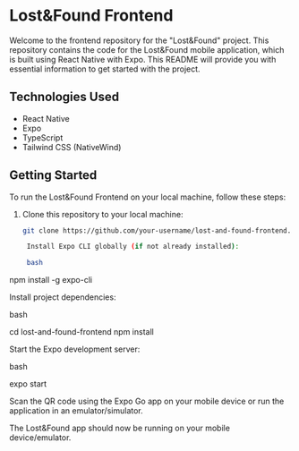 # Lost&Found Frontend

Welcome to the frontend repository for the "Lost&Found" project. This repository contains the code for the Lost&Found mobile application, which is built using React Native with Expo. This README will provide you with essential information to get started with the project.

## Technologies Used

- React Native
- Expo
- TypeScript
- Tailwind CSS (NativeWind)

## Getting Started

To run the Lost&Found Frontend on your local machine, follow these steps:

1. Clone this repository to your local machine:

   ```bash
   git clone https://github.com/your-username/lost-and-found-frontend.git

    Install Expo CLI globally (if not already installed):

    bash

npm install -g expo-cli

Install project dependencies:

bash

cd lost-and-found-frontend
npm install

Start the Expo development server:

bash

expo start

Scan the QR code using the Expo Go app on your mobile device or run the application in an emulator/simulator.

The Lost&Found app should now be running on your mobile device/emulator.
